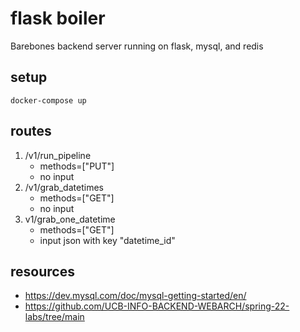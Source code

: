 # flask boiler

Barebones backend server running on flask, mysql, and redis

## setup

```
docker-compose up
```

## routes

1. /v1/run_pipeline 
    * methods=["PUT"]
    * no input
2. /v1/grab_datetimes
    * methods=["GET"]
    * no input
3. v1/grab_one_datetime
    * methods=["GET"]
    * input json with key "datetime_id"

## resources
* https://dev.mysql.com/doc/mysql-getting-started/en/
* https://github.com/UCB-INFO-BACKEND-WEBARCH/spring-22-labs/tree/main